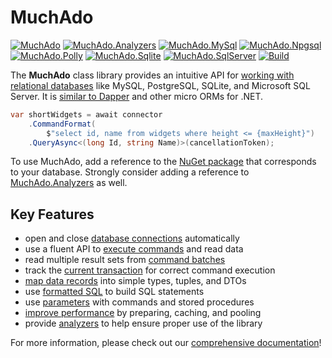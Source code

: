# MuchAdo

[![MuchAdo](https://img.shields.io/nuget/v/MuchAdo.svg?label=MuchAdo)](https://www.nuget.org/packages/MuchAdo)
[![MuchAdo.Analyzers](https://img.shields.io/nuget/v/MuchAdo.Analyzers.svg?label=MuchAdo.Analyzers)](https://www.nuget.org/packages/MuchAdo.Analyzers)
[![MuchAdo.MySql](https://img.shields.io/nuget/v/MuchAdo.MySql.svg?label=MuchAdo.MySql)](https://www.nuget.org/packages/MuchAdo.MySql)
[![MuchAdo.Npgsql](https://img.shields.io/nuget/v/MuchAdo.Npgsql.svg?label=MuchAdo.Npgsql)](https://www.nuget.org/packages/MuchAdo.Npgsql)
[![MuchAdo.Polly](https://img.shields.io/nuget/v/MuchAdo.Polly.svg?label=MuchAdo.Polly)](https://www.nuget.org/packages/MuchAdo.Polly)
[![MuchAdo.Sqlite](https://img.shields.io/nuget/v/MuchAdo.Sqlite.svg?label=MuchAdo.Sqlite)](https://www.nuget.org/packages/MuchAdo.Sqlite)
[![MuchAdo.SqlServer](https://img.shields.io/nuget/v/MuchAdo.SqlServer.svg?label=MuchAdo.SqlServer)](https://www.nuget.org/packages/MuchAdo.SqlServer)
[![Build](https://github.com/MuchAdoNet/MuchAdo/workflows/Build/badge.svg)](https://github.com/MuchAdoNet/MuchAdo/actions?query=workflow%3ABuild)

The **MuchAdo** class library provides an intuitive API for [working with relational databases](https://muchado.net/databases) like MySQL, PostgreSQL, SQLite, and Microsoft SQL Server. It is [similar to Dapper](https://muchado.net/other-libraries) and other micro ORMs for .NET.

```csharp
var shortWidgets = await connector
    .CommandFormat(
        $"select id, name from widgets where height <= {maxHeight}")
    .QueryAsync<(long Id, string Name)>(cancellationToken);
```

To use MuchAdo, add a reference to the [NuGet package](https://muchado.net/databases) that corresponds to your database. Strongly consider adding a reference to [MuchAdo.Analyzers](https://muchado.net/analyzers) as well.

## Key Features

* open and close [database connections](https://muchado.net/connections) automatically
* use a fluent API to [execute commands](https://muchado.net/commands) and read data
* read multiple result sets from [command batches](https://muchado.net/command-batches)
* track the [current transaction](https://muchado.net/transactions) for correct command execution
* [map data records](https://muchado.net/data-mapping) into simple types, tuples, and DTOs
* use [formatted SQL](https://muchado.net/formatted-sql) to build SQL statements
* use [parameters](https://muchado.net/parameters) with commands and stored procedures
* [improve performance](https://muchado.net/optimizations) by preparing, caching, and pooling
* provide [analyzers](https://muchado.net/analyzers) to help ensure proper use of the library

For more information, please check out our [comprehensive documentation](https://muchado.net/)!
